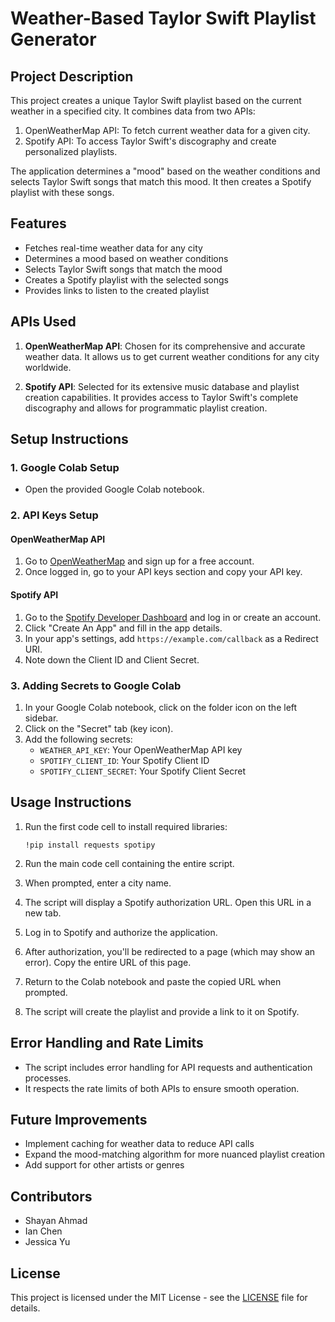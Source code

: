 # Weather-Based Taylor Swift Playlist Generator

## Project Description

This project creates a unique Taylor Swift playlist based on the current weather in a specified city. It combines data from two APIs:

1. OpenWeatherMap API: To fetch current weather data for a given city.
2. Spotify API: To access Taylor Swift's discography and create personalized playlists.

The application determines a "mood" based on the weather conditions and selects Taylor Swift songs that match this mood. It then creates a Spotify playlist with these songs.

## Features

- Fetches real-time weather data for any city
- Determines a mood based on weather conditions
- Selects Taylor Swift songs that match the mood
- Creates a Spotify playlist with the selected songs
- Provides links to listen to the created playlist

## APIs Used

1. **OpenWeatherMap API**: Chosen for its comprehensive and accurate weather data. It allows us to get current weather conditions for any city worldwide.

2. **Spotify API**: Selected for its extensive music database and playlist creation capabilities. It provides access to Taylor Swift's complete discography and allows for programmatic playlist creation.

## Setup Instructions

### 1. Google Colab Setup
- Open the provided Google Colab notebook.

### 2. API Keys Setup
#### OpenWeatherMap API
1. Go to [OpenWeatherMap](https://openweathermap.org/) and sign up for a free account.
2. Once logged in, go to your API keys section and copy your API key.

#### Spotify API
1. Go to the [Spotify Developer Dashboard](https://developer.spotify.com/dashboard/) and log in or create an account.
2. Click "Create An App" and fill in the app details.
3. In your app's settings, add `https://example.com/callback` as a Redirect URI.
4. Note down the Client ID and Client Secret.

### 3. Adding Secrets to Google Colab
1. In your Google Colab notebook, click on the folder icon on the left sidebar.
2. Click on the "Secret" tab (key icon).
3. Add the following secrets:
   - `WEATHER_API_KEY`: Your OpenWeatherMap API key
   - `SPOTIFY_CLIENT_ID`: Your Spotify Client ID
   - `SPOTIFY_CLIENT_SECRET`: Your Spotify Client Secret

## Usage Instructions

1. Run the first code cell to install required libraries:
   ```
   !pip install requests spotipy
   ```

2. Run the main code cell containing the entire script.

3. When prompted, enter a city name.

4. The script will display a Spotify authorization URL. Open this URL in a new tab.

5. Log in to Spotify and authorize the application.

6. After authorization, you'll be redirected to a page (which may show an error). Copy the entire URL of this page.

7. Return to the Colab notebook and paste the copied URL when prompted.

8. The script will create the playlist and provide a link to it on Spotify.

## Error Handling and Rate Limits

- The script includes error handling for API requests and authentication processes.
- It respects the rate limits of both APIs to ensure smooth operation.

## Future Improvements

- Implement caching for weather data to reduce API calls
- Expand the mood-matching algorithm for more nuanced playlist creation
- Add support for other artists or genres

## Contributors

- Shayan Ahmad
- Ian Chen
- Jessica Yu

## License

This project is licensed under the MIT License - see the [LICENSE](LICENSE) file for details.
